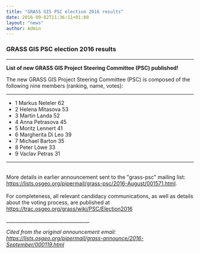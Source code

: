 ```yaml
---
title: "GRASS GIS PSC election 2016 results"
date: 2016-09-02T11:36:11+01:00
layout: "news"
author: Admin
---
```


### GRASS GIS PSC election 2016 results

------------------------------------------------------------------------

**List of new GRASS GIS Project Steering Committee (PSC) published!**

The new GRASS GIS Project Steering Committee (PSC) is composed of the
following nine members (ranking, name, votes):

--- ------------------- ----
-  1   Markus Neteler      62
-  2   Helena Mitasova     53
-  3   Martin Landa        52
-  4   Anna Petrasova      45
-  5   Moritz Lennert      41
-  6   Margherita Di Leo   39
-  7   Michael Barton      35
-  8   Peter Löwe          33
-  9   Vaclav Petras       31
--- ------------------- ----

\
More details in earlier announcement sent to the \"grass-psc\" mailing
list:\
<https://lists.osgeo.org/pipermail/grass-psc/2016-August/001571.html>.\
\
For completeness, all relevant candidacy communications, as well as
details about the voting process, are published at\
<https://trac.osgeo.org/grass/wiki/PSC/Election2016>

\_\_\_\_\_\_\_\_\_\_\_\_\_\_\_\_\_\_\_\_\_\_\_\_\_\_\_\_\_\_\_\_\_\_\_

*Cited from the original announcement email:*\
*<https://lists.osgeo.org/pipermail/grass-announce/2016-September/000119.html>*


